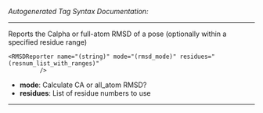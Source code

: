 _Autogenerated Tag Syntax Documentation:_

---
Reports the Calpha or full-atom RMSD of a pose (optionally within a specified residue range)

```
<RMSDReporter name="(string)" mode="(rmsd_mode)" residues="(resnum_list_with_ranges)"
         />
```

-   **mode**: Calculate CA or all_atom RMSD?
-   **residues**: List of residue numbers to use

---
